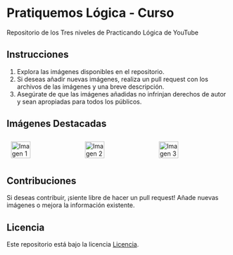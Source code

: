# Pratiquemos Lógica - Curso

Repositorio de los Tres niveles de Practicando Lógica de YouTube

## Instrucciones

1. Explora las imágenes disponibles en el repositorio.
2. Si deseas añadir nuevas imágenes, realiza un pull request con los archivos de las imágenes y una breve descripción.
3. Asegúrate de que las imágenes añadidas no infrinjan derechos de autor y sean apropiadas para todos los públicos.

## Imágenes Destacadas

<div style="display: flex; justify-content: space-between;">
  <img src="Programming_Logic_parte_1.png" alt="Imagen 1" style="width: 30%; height: auto; margin: 10px;">
  <img src="Programming_Logic_parte_2.png" alt="Imagen 2" style="width: 30%; height: auto; margin: 10px;">
  <img src="URL_de_la_Imagen_3" alt="Imagen 3" style="width: 30%; height: auto; margin: 10px;">
</div>

## Contribuciones

Si deseas contribuir, ¡siente libre de hacer un pull request! Añade nuevas imágenes o mejora la información existente.

## Licencia

Este repositorio está bajo la licencia [Licencia](URL_de_la_Licencia).
